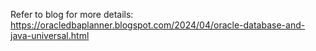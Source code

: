Refer to blog for more details: https://oracledbaplanner.blogspot.com/2024/04/oracle-database-and-java-universal.html
